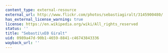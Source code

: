 ```yaml
---
content_type: external-resource
external_url: http://www.flickr.com/photos/sebastiagiralt/3145900480/
has_external_license_warning: true
license: https://en.wikipedia.org/wiki/All_rights_reserved
status: ''
title: "Sebasti\xE0 Giralt"
uid: 0989a47d-90b1-4659-8841-c46743843336
wayback_url: ''
---
```


